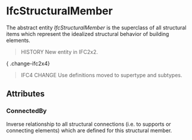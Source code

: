 # IfcStructuralMember

The abstract entity _IfcStructuralMember_ is the superclass of all structural items which represent the idealized structural behavior of building elements.<!-- end of definition -->

> HISTORY New entity in IFC2x2.

{ .change-ifc2x4}
> IFC4 CHANGE Use definitions moved to supertype and subtypes.

## Attributes

### ConnectedBy
Inverse relationship to all structural connections (i.e. to supports or connecting elements) which are defined for this structural member.
